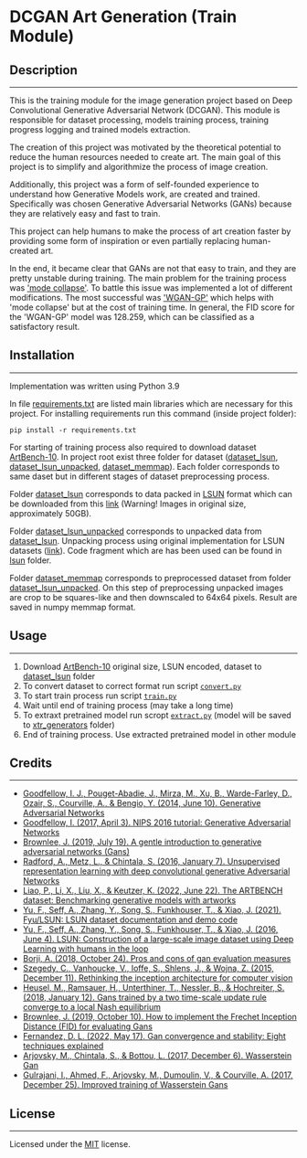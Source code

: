 # DCGAN Art Generation (Train Module)


## Description

---

This is the training module for the image generation project based on Deep Convolutional 
Generative Adversarial Network (DCGAN). This module is responsible for dataset processing, 
models training process, training progress logging and trained models extraction. 

The creation of this project was motivated by the theoretical potential to reduce the 
human resources needed to create art. The main goal of this project is to simplify and 
algorithmize the process of image creation.

Additionally, this project was a form of self-founded experience to understand how 
Generative Models work, are created and trained. Specifically was chosen Generative 
Adversarial Networks (GANs) because they are relatively easy and fast to train. 

This project can help humans to make the process of art creation faster by providing 
some form of inspiration or even partially replacing human-created art.

In the end, it became clear that GANs are not that easy to train, and they are pretty 
unstable during training. The main problem for the training process was 
['mode collapse'](https://arxiv.org/abs/1406.2661). To battle this issue was implemented 
a lot of different modifications. The most successful was 
['WGAN-GP'](https://arxiv.org/abs/1704.00028) which helps with 'mode collapse' but at 
the cost of training time. In general, the FID score for the 'WGAN-GP' model was 128.259, 
which can be classified as a satisfactory result.


## Installation

---

Implementation was written using Python 3.9 

In file [requirements.txt](requirements.txt) are listed main libraries which are necessary 
for this project. For installing requirements run this command (inside project folder): 

	pip install -r requirements.txt

For starting of training process also required to download dataset 
[ArtBench-10](https://github.com/liaopeiyuan/artbench). In project root exist three folder 
for dataset ([dataset_lsun](dataset_lsun), [dataset_lsun_unpacked](dataset_lsun_unpacked), 
[dataset_memmap](dataset_memmap)). Each folder corresponds to same daset but in different 
stages of dataset preprocessing process. 

Folder [dataset_lsun](dataset_lsun) corresponds to data packed in 
[LSUN](https://arxiv.org/abs/1506.03365) format which can be downloaded from this 
[link](https://drive.google.com/drive/folders/1gWdbot6wfmvsI1UDY8WC_-vkZsK9VEhM?usp=sharing) 
(Warning! Images in original size, approximately 50GB).

Folder [dataset_lsun_unpacked](dataset_lsun_unpacked) corresponds to unpacked data from 
[dataset_lsun](dataset_lsun). Unpacking process using original implementation for LSUN 
datasets ([link](https://github.com/fyu/lsun)). Code fragment which are has been used
can be found in [lsun](lsun) folder.

Folder [dataset_memmap](dataset_memmap) corresponds to preprocessed dataset from folder 
[dataset_lsun_unpacked](dataset_lsun_unpacked). On this step of preprocessing unpacked
images are crop to be squares-like and then downscaled to 64x64 pixels. Result are saved
in numpy memmap format.
   

## Usage

---

1. Download [ArtBench-10](https://github.com/liaopeiyuan/artbench) original size, LSUN 
encoded, dataset to [dataset_lsun](dataset_lsun) folder
2. To convert dataset to correct format run script [`convert.py`](convert.py)
3. To start train process run script [`train.py`](train.py)
4. Wait until end of training process (may take a long time)
5. To extraxt pretrained model run scropt [`extract.py`](extract.py) (model
will be saved to [xtr_generators](xtr_generators) folder)
6. End of training process. Use extracted pretrained model in other module
    

## Credits

---

* [Goodfellow, I. J., Pouget-Abadie, J., Mirza, M., Xu, B., Warde-Farley, D., 
Ozair, S., Courville, A., & Bengio, Y. (2014, June 10). Generative Adversarial 
Networks](https://arxiv.org/abs/1406.2661)
* [Goodfellow, I. (2017, April 3). NIPS 2016 tutorial: Generative Adversarial 
Networks](https://arxiv.org/abs/1701.00160)
* [Brownlee, J. (2019, July 19). A gentle introduction to generative adversarial 
networks (Gans)](
https://machinelearningmastery.com/what-are-generative-adversarial-networks-gans/)
* [Radford, A., Metz, L., & Chintala, S. (2016, January 7). Unsupervised
representation learning with deep convolutional generative Adversarial 
Networks](https://arxiv.org/abs/1511.06434)
* [Liao, P., Li, X., Liu, X., & Keutzer, K. (2022, June 22). The ARTBENCH 
dataset: Benchmarking generative models with artworks](
https://arxiv.org/abs/2206.11404)
* [Yu, F., Seff, A., Zhang, Y., Song, S., Funkhouser, T., & Xiao, J. (2021).
Fyu/LSUN: LSUN dataset documentation and demo code](https://github.com/fyu/lsun)
* [Yu, F., Seff, A., Zhang, Y., Song, S., Funkhouser, T., & Xiao, J. (2016, 
June 4). LSUN: Construction of a large-scale image dataset using Deep Learning 
with humans in the loop](https://arxiv.org/abs/1506.03365)
* [Borji, A. (2018, October 24). Pros and cons of gan evaluation measures](
https://arxiv.org/abs/1802.03446)
* [Szegedy, C., Vanhoucke, V., Ioffe, S., Shlens, J., & Wojna, Z. (2015, 
December 11). Rethinking the inception architecture for computer vision](
https://arxiv.org/abs/1512.00567)
* [Heusel, M., Ramsauer, H., Unterthiner, T., Nessler, B., & Hochreiter, S. 
(2018, January 12). Gans trained by a two time-scale update rule converge 
to a local Nash equilibrium](https://arxiv.org/abs/1706.08500)
* [Brownlee, J. (2019, October 10). How to implement the Frechet Inception
Distance (FID) for evaluating Gans](
https://machinelearningmastery.com/how-to-implement-the-frechet-inception-distance-fid-from-scratch/)
* [Fernandez, D. L. (2022, May 17). Gan convergence and stability: Eight
techniques explained](
https://davidleonfdez.github.io/gan/2022/05/17/gan-convergence-stability.html)
* [Arjovsky, M., Chintala, S., & Bottou, L. (2017, December 6). Wasserstein 
Gan](https://arxiv.org/abs/1701.07875)
* [Gulrajani, I., Ahmed, F., Arjovsky, M., Dumoulin, V., & Courville, A. 
(2017, December 25). Improved training of Wasserstein Gans](
https://arxiv.org/abs/1704.00028)


## License

---

Licensed under the [MIT](LICENSE) license.
